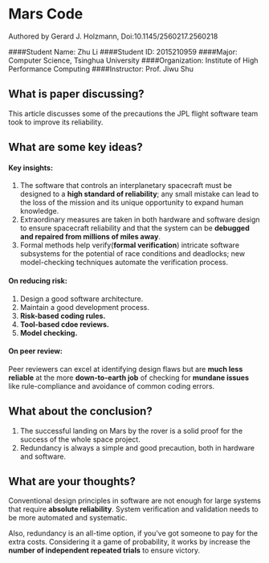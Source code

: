 # Mars Code
Authored by Gerard J. Holzmann, Doi:10.1145/2560217.2560218

####Student Name: Zhu Li
####Student ID: 2015210959
####Major: Computer Science, Tsinghua University
####Organization: Institute of High Performance Computing
####Instructor: Prof. Jiwu Shu

## What is paper discussing?
This article discusses some of the precautions the JPL flight software team took to improve its reliability.

## What are some key ideas?
#### Key insights:
1. The software that controls an interplanetary spacecraft must be designed to a **high standard of reliability**; any small mistake can lead to the loss of the mission and its unique opportunity to expand human knowledge.
2. Extraordinary measures are taken in both hardware and software design to ensure spacecraft reliability and that the system can be **debugged and repaired from millions of miles away**.
3. Formal methods help verify(**formal verification**) intricate software subsystems for the potential of race conditions and deadlocks; new model-checking techniques automate the verification process.

#### On reducing risk:
1. Design a good software architecture.
2. Maintain a good development process.
3. **Risk-based coding rules.**
4. **Tool-based cdoe reviews.**
5. **Model checking.**

#### On peer review:
Peer reviewers can excel at identifying design flaws but are **much less reliable** at the more **down-to-earth job** of checking for **mundane issues** like rule-compliance and avoidance of common coding errors.

## What about the conclusion?
1. The successful landing on Mars by the rover is a solid proof for the success of the whole space project.
2. Redundancy is always a simple and good precaution, both in hardware and software.

## What are your thoughts?
Conventional design principles in software are not enough for large systems that require **absolute reliability**. System verification and validation needs to be more automated and systematic.

Also, redundancy is an all-time option, if you've got someone to pay for the extra costs. Considering it a game of probability, it works by increase the **number of independent repeated trials** to ensure victory.
